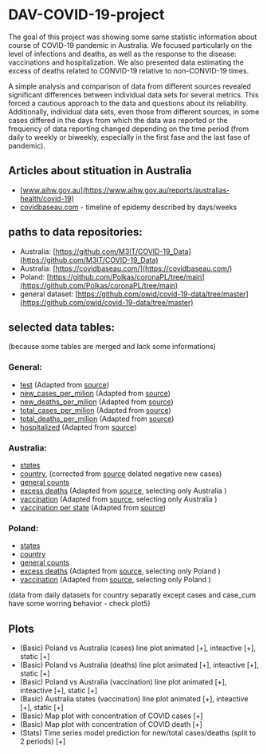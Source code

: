 # DAV-COVID-19-project

The goal of this project was showing some same statistic information about course of COVID-19 pandemic in Australia. We focused particularly on the level of infections and deaths, as well as the response to the disease: vaccinations and hospitalization. We also presented data estimating the excess of deaths related to CONVID-19 relative to non-CONVID-19 times.

A simple analysis and comparison of data from different sources revealed significant differences between individual data sets for several metrics. This forced a cautious approach to the data and questions about its reliability. Additionally, individual data sets, even those from different sources, in some cases differed in the days from which the data was reported or the frequency of data reporting changed depending on the time period (from daily to weekly or biweekly, especially in the first fase and the last fase of pandemic).

## Articles about stituation in Australia
* [www.aihw.gov.au](https://www.aihw.gov.au/reports/australias-health/covid-19)
* [covidbaseau.com](https://covidbaseau.com/timeline/) - timeline of epidemy described by days/weeks

## paths to data repositories:
* Australia: [https://github.com/M3IT/COVID-19_Data](https://github.com/M3IT/COVID-19_Data)
* Australia: [https://covidbaseau.com/](https://covidbaseau.com/)
* Poland: [https://github.com/Polkas/coronaPL/tree/main](https://github.com/Polkas/coronaPL/tree/main)
* general dataset: [https://github.com/owid/covid-19-data/tree/master](https://github.com/owid/covid-19-data/tree/master)
## selected data tables:
(because some tables are merged and lack some informations)

### General:
* [test](https://github.com/D4S1/DAV-COVID-19-project/blob/main/data/COVID_test.csv) \(Adapted from [source](https://github.com/owid/covid-19-data/blob/master/public/data/testing/covid-testing-all-observations.csv)\)
* [new_cases_per_milion](https://github.com/D4S1/DAV-COVID-19-project/blob/main/data/COVID_new_cases_per_milion.csv) \(Adapted from [source](https://github.com/owid/covid-19-data/blob/master/public/data/cases_deaths/new_cases_per_million.csv)\)
* [new_deaths_per_milion](https://github.com/D4S1/DAV-COVID-19-project/blob/main/data/COVID_new_deaths_per_milion.csv) \(Adapted from [source](https://github.com/owid/covid-19-data/blob/master/public/data/cases_deaths/new_deaths_per_million.csv)\)
* [total_cases_per_milion](https://github.com/D4S1/DAV-COVID-19-project/blob/main/data/COVID_total_cases_per_milion.csv) \(Adapted from [source](https://github.com/owid/covid-19-data/blob/master/public/data/cases_deaths/total_cases_per_million.csv)\)
* [total_deaths_per_milion](https://github.com/D4S1/DAV-COVID-19-project/blob/main/data/COVID_total_deaths_per_milion.csv) \(Adapted from [source](https://github.com/owid/covid-19-data/blob/master/public/data/cases_deaths/total_deaths_per_million.csv)\)
* [hospitalized](https://github.com/D4S1/DAV-COVID-19-project/blob/main/data/COVID_hospital.csv) \(Adapted from [source](https://github.com/owid/covid-19-data/blob/master/public/data/hospitalizations/covid-hospitalizations.csv)\)


### Australia:
* [states](https://github.com/M3IT/COVID-19_Data/blob/master/Data/COVID_AU_state.csv)
* [country](https://github.com/D4S1/DAV-COVID-19-project/blob/main/data/COVID_AU_national.csv), \(corrected from [source](https://github.com/M3IT/COVID-19_Data/blob/master/Data/COVID_AU_national.csv) delated negative new cases\)
* [general counts](https://github.com/owid/covid-19-data/blob/master/public/data/cases_deaths/full_data.csv)
* [excess deaths](https://github.com/D4S1/DAV-COVID-19-project/blob/main/data/COVID_AU_excess.csv) \(Adapted from [source](https://github.com/owid/covid-19-data/blob/master/public/data/excess_mortality/excess_mortality.csv), selecting only Australia \)
* [vaccination](https://github.com/D4S1/DAV-COVID-19-project/blob/main/data/COVID_AU_vacc.csv) \(Adapted from [source](https://raw.githubusercontent.com/owid/covid-19-data/refs/heads/master/public/data/vaccinations/vaccinations.csv), selecting only Australia \)
* [vaccination per state](https://github.com/D4S1/DAV-COVID-19-project/blob/main/data/COVID_AU_vac_states.csv) \(Adapted from [source](https://covidbaseau.com/historical/?title=Jurisdiction%20Doses%20Administered&return=https://covidbaseau.com/vaccinations/)\)
 
### Poland:
* [states](https://github.com/Polkas/coronaPL/blob/main/gov/data/pow_df_full.csv.gz)
* [country](https://github.com/Polkas/coronaPL/blob/main/gov/data/pow_df_full.csv.gz)
* [general counts](https://github.com/owid/covid-19-data/blob/master/public/data/cases_deaths/full_data.csv)
* [excess deaths](https://github.com/D4S1/DAV-COVID-19-project/blob/main/data/COVID_PL_excess.csv) \(Adapted from [source](https://github.com/owid/covid-19-data/blob/master/public/data/excess_mortality/excess_mortality.csv), selecting only Poland \)
* [vaccination](https://github.com/D4S1/DAV-COVID-19-project/blob/main/data/COVID_PL_vacc.csv) \(Adapted from [source](https://raw.githubusercontent.com/owid/covid-19-data/refs/heads/master/public/data/vaccinations/vaccinations.csv), selecting only Poland \)

(data from daily datasets for country separatly except cases and case_cum have some worring behavior - check plot5)

## Plots

- (Basic) Poland vs Australia (cases) line  plot animated \[+\], inteactive \[+\], static \[+\]
- (Basic) Poland vs Australia (deaths) line  plot animated \[+\], inteactive \[+\], static \[+\]
- (Basic) Poland vs Australia (vaccination) line  plot animated \[+\], inteactive \[+\], static \[+\]
- (Basic) Australia states (vaccination) line  plot animated \[+\], inteactive \[+\], static \[+\]
- (Basic) Map plot with concentration of COVID cases \[+\]
- (Basic) Map plot with concentration of COVID death \[+\]
- (Stats) Time series model prediction for new/total cases/deaths (split to 2 periods) \[+\]
